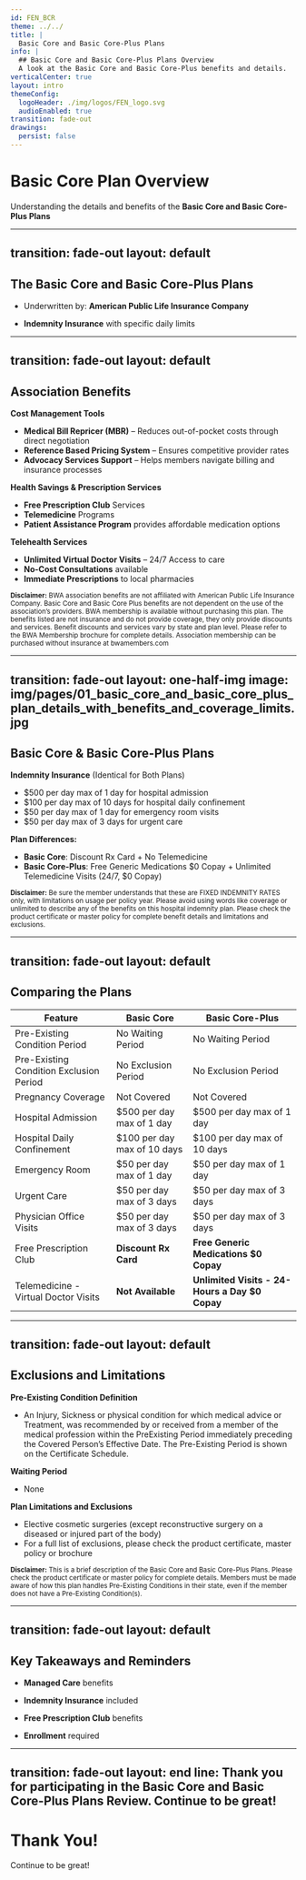```yaml
---
id: FEN_BCR
theme: ../../
title: | 
  Basic Core and Basic Core-Plus Plans
info: |
  ## Basic Core and Basic Core-Plus Plans Overview
  A look at the Basic Core and Basic Core-Plus benefits and details.
verticalCenter: true
layout: intro
themeConfig:
  logoHeader: ./img/logos/FEN_logo.svg
  audioEnabled: true
transition: fade-out
drawings:
  persist: false
---
```


<SlideAudio deckKey="FEN_BCR" />

# Basic Core Plan Overview

Understanding the details and benefits of the **Basic Core and Basic Core-Plus Plans**

---
transition: fade-out
layout: default
---

## The Basic Core and Basic Core-Plus Plans


<v-click>

- Underwritten by: **American Public Life Insurance Company**

</v-click>

<v-click>

- **Indemnity Insurance** with specific daily limits

</v-click>

---
transition: fade-out
layout: default
---

## Association Benefits

<v-click>

**Cost Management Tools**

- **Medical Bill Repricer (MBR)** – Reduces out-of-pocket costs through direct negotiation
- **Reference Based Pricing System** – Ensures competitive provider rates
- **Advocacy Services Support** – Helps members navigate billing and insurance processes
</v-click>

<v-click>

**Health Savings & Prescription Services**

- **Free Prescription Club** Services
- **Telemedicine** Programs
- **Patient Assistance Program** provides affordable medication options
</v-click>

<v-click>

**Telehealth Services**

- **Unlimited Virtual Doctor Visits** – 24/7 Access to care
- **No-Cost Consultations** available
- **Immediate Prescriptions** to local pharmacies
</v-click>

<v-click>

<small>

**Disclaimer:** BWA association benefits are not affiliated with American Public Life Insurance Company. Basic Core and Basic Core Plus benefits are not dependent on the use of the association’s providers. BWA membership is available without purchasing this plan. The benefits listed are not insurance and do not provide coverage, they only provide discounts and services. Benefit discounts and services vary by state and plan level. Please refer to the BWA Membership brochure for complete details. Association membership can be purchased without insurance at bwamembers.com

</small>

</v-click>


---
transition: fade-out
layout: one-half-img
image: img/pages/01_basic_core_and_basic_core_plus_plan_details_with_benefits_and_coverage_limits.jpg
---

## Basic Core & Basic Core-Plus Plans

<v-click>

**Indemnity Insurance** (Identical for Both Plans)
- $500 per day max of 1 day for hospital admission
- $100 per day max of 10 days for hospital daily confinement
- $50 per day max of 1 day for emergency room visits
- $50 per day max of 3 days for urgent care
</v-click>

<v-click>

**Plan Differences:**
- **Basic Core**: Discount Rx Card + No Telemedicine
- **Basic Core-Plus**: Free Generic Medications $0 Copay + Unlimited Telemedicine Visits (24/7, $0 Copay)
</v-click>

<v-click>

<small>

**Disclaimer:** Be sure the member understands that these are FIXED INDEMNITY RATES only, with limitations on usage per policy year. Please avoid using words like coverage or unlimited to describe any of the benefits on this hospital indemnity plan. Please check the product certificate or master policy for complete benefit details and limitations and exclusions.

</small>

</v-click>

---
transition: fade-out
layout: default
---

## Comparing the Plans

| **Feature** | **Basic Core** | **Basic Core-Plus** |
|---------|----------|-----------|
| Pre-Existing Condition Period | No Waiting Period | No Waiting Period |
| Pre-Existing Condition Exclusion Period | No Exclusion Period | No Exclusion Period |
| Pregnancy Coverage | Not Covered | Not Covered |
| Hospital Admission | $500 per day max of 1 day | $500 per day max of 1 day |
| Hospital Daily Confinement | $100 per day max of 10 days | $100 per day max of 10 days |
| Emergency Room | $50 per day max of 1 day | $50 per day max of 1 day |
| Urgent Care | $50 per day max of 3 days | $50 per day max of 3 days |
| Physician Office Visits | $50 per day max of 3 days | $50 per day max of 3 days |
| Free Prescription Club | **Discount Rx Card** | **Free Generic Medications $0 Copay** |
| Telemedicine - Virtual Doctor Visits | **Not Available** | **Unlimited Visits - 24-Hours a Day $0 Copay** |

---
transition: fade-out
layout: default
---

## Exclusions and Limitations

<v-click>

**Pre-Existing Condition Definition**
- An Injury, Sickness or physical condition for which medical advice or Treatment, was recommended by or received from a member of the medical profession within the PreExisting Period immediately preceding the Covered Person’s Effective Date. The Pre-Existing Period is shown on the Certificate Schedule.
</v-click>

<v-click>

**Waiting Period**
- None
</v-click>

<v-click>

**Plan Limitations and Exclusions**
- Elective cosmetic surgeries (except reconstructive surgery on a diseased or injured part of the body)
- For a full list of exclusions, please check the product certificate, master policy or brochure
</v-click>

<v-click>

<small>

**Disclaimer:** This is a brief description of the Basic Core and Basic Core-Plus Plans. Please check the product certificate or master policy for complete details. Members must be made aware of how this plan handles Pre-Existing Conditions in their state, even if the member does not have a Pre-Existing Condition(s).

</small>

</v-click>

---
transition: fade-out
layout: default
---

## Key Takeaways and Reminders

<v-click>

- **Managed Care** benefits
</v-click>  

<v-click>

- **Indemnity Insurance** included
</v-click>

<v-click>

- **Free Prescription Club** benefits
</v-click>

<v-click>

- **Enrollment** required
</v-click>

---
transition: fade-out
layout: end
line: Thank you for participating in the Basic Core and Basic Core-Plus Plans Review. Continue to be great!
---

# Thank You!

Continue to be great!
